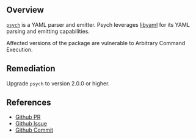 ## Overview
[`psych`](https://rubygems.org/gems/psych) is a YAML parser and emitter. Psych leverages [libyaml](http://pyyaml.org/wiki/LibYAML) for its YAML parsing and emitting capabilities.

Affected versions of the package are vulnerable to Arbitrary Command Execution.

## Remediation
Upgrade `psych` to version 2.0.0 or higher.

## References
- [Github PR](http://tenderlovemaking.com/2013/02/06/yaml-f7u12.html)
- [Github Issue](https://github.com/ruby/psych/issues/119)
- [Github Commit](https://github.com/ruby/psych/commit/2c644e184192975b261a81f486a04defa3172b3f)
